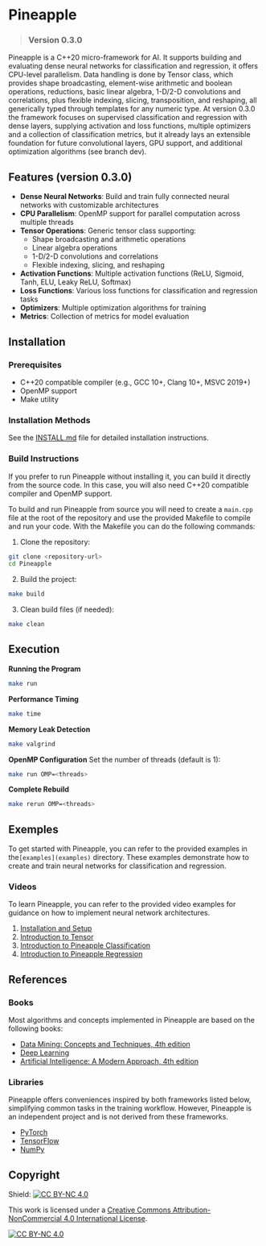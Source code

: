 # Pineapple

> ### Version 0.3.0

Pineapple is a C++20 micro-framework for AI. It supports building and evaluating dense neural networks for classification and regression, it offers CPU-level parallelism. Data handling is done by Tensor class, which provides shape broadcasting, element-wise arithmetic and boolean operations, reductions, basic linear algebra, 1-D/2-D convolutions and correlations, plus flexible indexing, slicing, transposition, and reshaping, all generically typed through templates for any numeric type. At version 0.3.0 the framework focuses on supervised classification and regression with dense layers, supplying activation and loss functions, multiple optimizers and a collection of classification metrics, but it already lays an extensible foundation for future convolutional layers, GPU support, and additional optimization algorithms (see branch dev).

## Features (version 0.3.0)

- **Dense Neural Networks**: Build and train fully connected neural networks with customizable architectures
- **CPU Parallelism**: OpenMP support for parallel computation across multiple threads
- **Tensor Operations**: Generic tensor class supporting:
  - Shape broadcasting and arithmetic operations
  - Linear algebra operations
  - 1-D/2-D convolutions and correlations
  - Flexible indexing, slicing, and reshaping
- **Activation Functions**: Multiple activation functions (ReLU, Sigmoid, Tanh, ELU, Leaky ReLU, Softmax)
- **Loss Functions**: Various loss functions for classification and regression tasks
- **Optimizers**: Multiple optimization algorithms for training
- **Metrics**: Collection of metrics for model evaluation

## Installation

### Prerequisites

- C++20 compatible compiler (e.g., GCC 10+, Clang 10+, MSVC 2019+)
- OpenMP support
- Make utility

### Installation Methods

See the [INSTALL.md](INSTALL.md) file for detailed installation instructions.

### Build Instructions

If you prefer to run Pineapple without installing it, you can build it directly from the source code. In this case, you will also need C++20 compatible compiler and OpenMP support. 

To build and run Pineapple from source you will need to create a `main.cpp` file at the root of the repository and use the provided Makefile to compile and run your code. With the Makefile you can do the following commands:

1. Clone the repository:
```bash
git clone <repository-url>
cd Pineapple
```

2. Build the project:
```bash
make build
```

3. Clean build files (if needed):
```bash
make clean
```

## Execution

**Running the Program**
```bash
make run
```

**Performance Timing**
```bash
make time
```

**Memory Leak Detection**
```bash
make valgrind
```

**OpenMP Configuration**
Set the number of threads (default is 1):
```bash
make run OMP=<threads>
```

**Complete Rebuild**
```bash
make rerun OMP=<threads>
```

## Exemples

To get started with Pineapple, you can refer to the provided examples in the`[examples](examples)` directory. These examples demonstrate how to create and train neural networks for classification and regression.

### Videos 

To learn Pineapple, you can refer to the provided video examples for guidance on how to implement neural network architectures. 

1. [Installation and Setup](https://youtu.be/jr9qMVzLQS8)
2. [Introduction to Tensor](https://youtu.be/IvzQeD2IFkE)
3. [Introduction to Pineapple Classification](https://youtu.be/7Mpw1jOL9CQ)
4. [Introduction to Pineapple Regression](https://youtu.be/zxxuQuZ_C_k)

## References

### Books

Most algorithms and concepts implemented in Pineapple are based on the following books:

- [Data Mining: Concepts and Techniques, 4th edition](https://www.educate.elsevier.com/book/details/9780128117606)
- [Deep Learning](https://www.deeplearningbook.org/)
- [Artificial Intelligence: A Modern Approach, 4th edition](https://aima.cs.berkeley.edu/)

### Libraries

Pineapple offers conveniences inspired by both frameworks listed below, simplifying common tasks in the training workflow. However, Pineapple is an independent project and is not derived from these frameworks.

- [PyTorch](https://pytorch.org/)
- [TensorFlow](https://www.tensorflow.org/)
- [NumPy](https://numpy.org/)

## Copyright

Shield: [![CC BY-NC 4.0][cc-by-nc-shield]][cc-by-nc]

This work is licensed under a
[Creative Commons Attribution-NonCommercial 4.0 International License][cc-by-nc].

[![CC BY-NC 4.0][cc-by-nc-image]][cc-by-nc]

[cc-by-nc]: https://creativecommons.org/licenses/by-nc/4.0/
[cc-by-nc-image]: https://licensebuttons.net/l/by-nc/4.0/88x31.png
[cc-by-nc-shield]: https://img.shields.io/badge/License-CC%20BY--NC%204.0-lightgrey.svg
